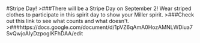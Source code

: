 <br/>
#Stripe Day!
>###There will be a Stripe Day on September 2! Wear striped clothes to participate in this spirit day to show your Miller spirit.
>###Check out this link to see what counts and what doesn't. 
>###https://docs.google.com/document/d/1pVZ6qAmA0HozAMNLWDiua7SvQwjoAIyDzpogIKFhDAA/edit
